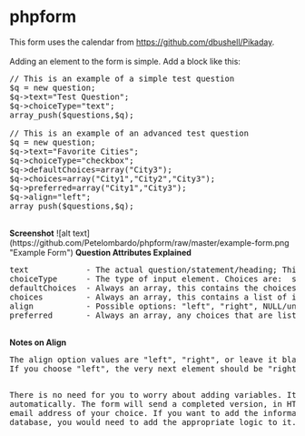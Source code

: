 # phpform

This form uses the calendar from https://github.com/dbushell/Pikaday.  
<br>
Adding an element to the form is simple.  Add a block like this:
<br>
<pre>
// This is an example of a simple test question
$q = new question;
$q->text="Test Question";
$q->choiceType="text";
array_push($questions,$q);

// This is an example of an advanced test question
$q = new question;
$q->text="Favorite Cities";
$q->choiceType="checkbox";
$q->defaultChoices=array("City3");
$q->choices=array("City1","City2","City3");
$q->preferred=array("City1","City3");
$q->align="left";
array_push($questions,$q);
</pre>
<br>
<b>Screenshot</b>
![alt text](https://github.com/Petelombardo/phpform/raw/master/example-form.png "Example Form")
<b>Question Attributes Explained</b>
<pre>
text            - The actual question/statement/heading; This attribute generates the variable as well
choiceType      - The type of input element. Choices are:  select, radio, date, text, textarea, checkbox
defaultChoices  - Always an array, this contains the choices that you wish to be pre-selected by default.
choices         - Always an array, this contains a list of items to choose from.
align           - Possible options: "left", "right", NULL/undefined.  
preferred       - Always an array, any choices that are listed in the array are highlighted.  These are recommended options.
</pre>
<br>
<b>Notes on Align</b>
<pre>
The align option values are "left", "right", or leave it blank for the default.
If you choose "left", the very next element should be "right".   Likewise, if an element has "right" set, then the element above it must be set to "left".  If you do not follow these rules, the formatting will not be properly set.  When the align setting is left blank, the element is automatically shown on the left-hand side with no option for another element to be on the right.  

There is no need for you to worry about adding variables.  It is done automatically.  The form will send a completed version, in HTML, to an email address of your choice.   If you want to add the information to a database, you would need to add the appropriate logic to it.
</pre>
